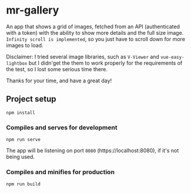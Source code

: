 # mr-gallery

An app that shows a grid of images, fetched from an API (authenticated with a token) with the ability to show 
more details and the full size image. `Infinity scroll is implemented`, so you just have to scroll down for more images to load.

Disclaimer: I tried several image libraries, such as `V-Viewer` and `vue-easy-lightbox` but I didn'get the them to 
work properly for the requirements of the test, so I lost some serious time there.

Thanks for your time, and have a great day!

## Project setup
```
npm install
```

### Compiles and serves for development
```
npm run serve
```
The app will be listening on port `8080` (https://localhost:8080), if it's not being used.

### Compiles and minifies for production
```
npm run build
```
